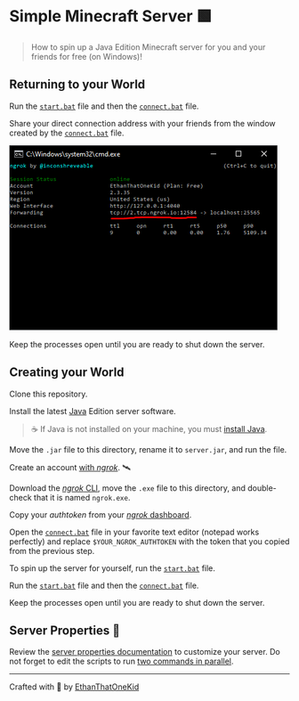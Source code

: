# Simple Minecraft Server 🟩

> How to spin up a Java Edition Minecraft server for you and your friends for free (on Windows)!

## Returning to your World

Run the [`start.bat`](start.bat) file and then the [`connect.bat`](connect.bat) file.

Share your direct connection address with your friends from the window created by the [`connect.bat`](connect.bat) file.

![Successful *ngrok* tunneling.](media/ngrok_success.png)

Keep the processes open until you are ready to shut down the server.

## Creating your World

Clone this repository.

Install the latest [Java][java_server_download] Edition server software.

> ☕ If Java is not installed on your machine, you must [install Java][java_download].

Move the `.jar` file to this directory, rename it to `server.jar`, and run the file.

Create an account [with *ngrok*][ngrok_account]. 🛰

Download the [*ngrok* CLI][ngrok_download], move the `.exe` file to this directory, and double-check that it is named `ngrok.exe`.

Copy your *authtoken* from your [*ngrok* dashboard][ngrok_connect].

Open the [`connect.bat`](connect.bat) file in your favorite text editor (notepad works perfectly) and replace `$YOUR_NGROK_AUTHTOKEN` with the token that you copied from the previous step.

To spin up the server for yourself, run the [`start.bat`](start.bat) file.

Run the [`start.bat`](start.bat) file and then the [`connect.bat`](connect.bat) file.

Keep the processes open until you are ready to shut down the server.

## Server Properties 🔑

Review the [server properties documentation][server_properties_wiki] to customize your server.
Do not forget to edit the scripts to run [two commands in parallel](https://stackoverflow.com/a/55519158).

----

Crafted with 💎 by [EthanThatOneKid][creator_site]

[creator_site]: http://www.ethandavidson.com/
[java_download]: https://java.com/en/
[java_server_download]: https://www.minecraft.net/en-us/download/server
[bedrock_server_download]: https://www.minecraft.net/en-us/download/server/bedrock
[ngrok_setup]: https://dashboard.ngrok.com/get-started/setup
[ngrok_success_img]: media/ngrok_success.png
[ngrok_account]: https://dashboard.ngrok.com/login
[ngrok_download]: https://ngrok.com/download
[ngrok_connect]: https://dashboard.ngrok.com/get-started/setup
[ngrok_setup]: #ngrok-setup-
[server_props]: #server-properties-
[server_properties_wiki]: https://minecraft.gamepedia.com/Server.properties
